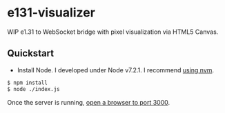 # e131-visualizer
WIP e1.31 to WebSocket bridge with pixel visualization via HTML5 Canvas.

## Quickstart

* Install Node. I developed under Node v7.2.1. I recommend [using nvm](https://github.com/creationix/nvm).

```bash
$ npm install
$ node ./index.js
```

Once the server is running, [open a browser to port 3000](http://localhost:3000/).
